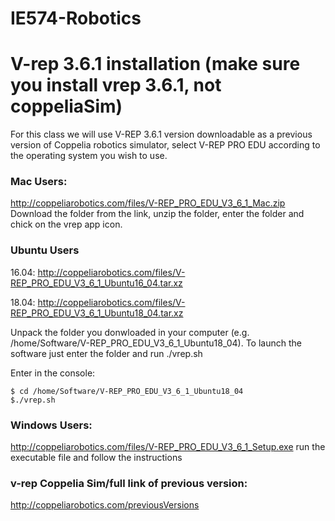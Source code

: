 # IE574-Robotics

# V-rep 3.6.1 installation (make sure you install vrep 3.6.1, not coppeliaSim)
For this class we will use V-REP 3.6.1 version downloadable as a previous version of Coppelia robotics simulator, select V-REP PRO EDU according to the operating system you wish to use.

### Mac Users:
http://coppeliarobotics.com/files/V-REP_PRO_EDU_V3_6_1_Mac.zip
Download the folder from the link, unzip the folder, enter the folder and chick on the vrep app icon.

### Ubuntu Users
 16.04: 
http://coppeliarobotics.com/files/V-REP_PRO_EDU_V3_6_1_Ubuntu16_04.tar.xz 

18.04:
http://coppeliarobotics.com/files/V-REP_PRO_EDU_V3_6_1_Ubuntu18_04.tar.xz

Unpack the folder you donwloaded in your computer (e.g. /home/Software/V-REP_PRO_EDU_V3_6_1_Ubuntu18_04). To launch the software just enter the folder and run ./vrep.sh

Enter in the console:

<pre><code>$ cd /home/Software/V-REP_PRO_EDU_V3_6_1_Ubuntu18_04 
$./vrep.sh
</code></pre> 


### Windows Users:
http://coppeliarobotics.com/files/V-REP_PRO_EDU_V3_6_1_Setup.exe 
run the executable file and follow the instructions

### v-rep Coppelia Sim/full link of previous version:
http://coppeliarobotics.com/previousVersions
